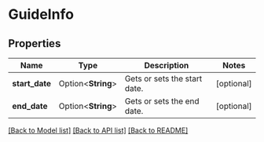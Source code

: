 # GuideInfo

## Properties

Name | Type | Description | Notes
------------ | ------------- | ------------- | -------------
**start_date** | Option<**String**> | Gets or sets the start date. | [optional]
**end_date** | Option<**String**> | Gets or sets the end date. | [optional]

[[Back to Model list]](../README.md#documentation-for-models) [[Back to API list]](../README.md#documentation-for-api-endpoints) [[Back to README]](../README.md)



